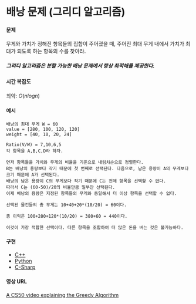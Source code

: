 # 배낭 문제 (그리디 알고리즘)

#### 문제

무게와 가치가 정해진 항목들의 집합이 주어졌을 때, 주어진 최대 무게 내에서 가치가 최대가 되도록 하는 항목의 수를 찾아라.

##### 그리디 알고리즘은 분할 가능한 배낭 문제에서 항상 최적해를 제공한다.

#### 시간 복잡도

최악: $O(nlog n)$

#### 예시 

```
배낭의 최대 무게 W = 60
value = [280, 100, 120, 120]  
weight = [40, 10, 20, 24]

Ratio(V/W) = 7,10,6,5
각 항목을 A,B,C,D라 하자.

먼저 항목들을 가치와 무게의 비율을 기준으로 내림차순으로 정렬한다. 
B는 배낭의 용량보다 작기 때문에 첫 번째로 선택된다. 다음으로, 남은 용량이 A의 무게보다 크기 때문에 A가 선택된다. 
배낭의 남은 용량이 C의 무게보다 작기 때문에 C는 전체 항목을 선택할 수 없다.
따라서 C는 (60-50)/20의 비율만큼 일부만 선택된다.
이제 배낭의 용량은 지정된 항목들의 무게와 동일해서 더 이상 항목을 선택할 수 없다.

선택된 물건들의 총 무게는 10+40+20*(10/20) = 60이다.

총 이익은 100+280+120*(10/20) = 380+60 = 440이다.

이것이 가장 적합한 선택이다. 다른 항목을 조합하여 더 많은 돈을 버는 것은 불가능하다.
```

#### 구현

- [C++](https://github.com/TheAlgorithms/C-Plus-Plus/blob/master/greedy_algorithms/knapsack.cpp)
- [Python](https://github.com/TheAlgorithms/Python/tree/master/knapsack)
- [C-Sharp](https://github.com/TheAlgorithms/C-Sharp/tree/master/Algorithms/Knapsack)

#### 영상 URL

[A CS50 video explaining the Greedy Algorithm](https://www.youtube.com/watch?v=Ou9OA0yQCYA)
